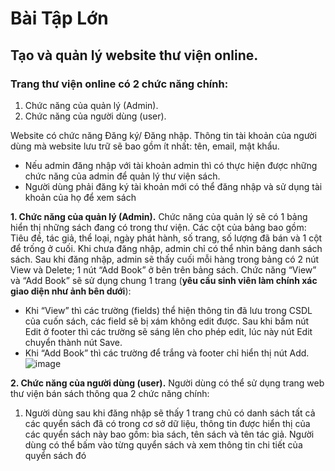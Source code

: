 # Bài Tập Lớn
## Tạo và quản lý website thư viện online.
### Trang thư viện online có 2 chức năng chính:
1. Chức năng của quản lý (Admin).
2. Chức năng của người dùng (user).

Website có chức năng Đăng ký/ Đăng nhập. Thông tin tài khoản của người dùng mà
website lưu trữ sẽ bao gồm ít nhất: tên, email, mật khẩu.
- Nếu admin đăng nhập với tài khoản admin thì có thực hiện được những chức năng
của admin để quản lý thư viện sách.
- Người dùng phải đăng ký tài khoản mới có thể đăng nhập và sử dụng tài khoản của họ để xem sách

**1. Chức năng của quản lý (Admin).**
Chức năng của quản lý sẽ có 1 bảng hiển thị những sách đang có trong thư viện. Các cột
của bảng bao gồm: Tiêu đề, tác giả, thể loại, ngày phát hành, số trang, số lượng đã bán và
1 cột để trống ở cuối.
Khi chưa đăng nhập, admin chỉ có thể nhìn bảng danh sách sách. Sau khi đăng nhập,
admin sẽ thấy cuối mỗi hàng trong bảng có 2 nút View và Delete; 1 nút “Add Book” ở
bên trên bảng sách.
Chức năng “View” và “Add Book” sẽ sử dụng chung 1 trang (**yêu cầu sinh viên làm
chính xác giao diện như ảnh bên dưới**):
- Khi “View” thì các trường (fields) thể hiện thông tin đã lưu trong CSDL của cuốn
sách, các field sẽ bị xám không edit được. Sau khi bấm nút Edit ở footer thì các
trường sẽ sáng lên cho phép edit, lúc này nút Edit chuyển thành nút Save.
- Khi “Add Book” thì các trường để trắng và footer chỉ hiển thị nút Add.
![image](https://github.com/LeaQD/BTL_LTW/assets/96373145/af35b2fe-9732-4d79-94b4-8a8f1bfc45bc)

**2. Chức năng của người dùng (user).**
Người dùng có thể sử dụng trang web thư viện bán sách thông qua 2 chức năng chính:
1. Người dùng sau khi đăng nhập sẽ thấy 1 trang chủ có danh sách tất cả các quyển
sách đã có trong cơ sở dữ liệu, thông tin được hiển thị của các quyển sách này bao
gồm: bìa sách, tên sách và tên tác giả.
Người dùng có thể bấm vào từng quyển sách và xem thông tin chi tiết của quyển
sách đó
